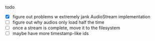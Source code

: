 todo

- [x] figure out problems w extremely jank AudioStream implementation
- [ ] figure out why audios only load half the time
- [ ] once a stream is complete, move it to the filesystem
- [ ] maybe have more timestamp-like ids
